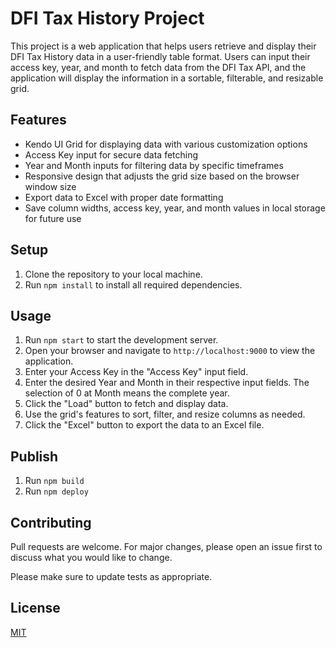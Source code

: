 # DFI Tax History Project

This project is a web application that helps users retrieve and display their DFI Tax History data in a user-friendly table format. Users can input their access key, year, and month to fetch data from the DFI Tax API, and the application will display the information in a sortable, filterable, and resizable grid.

## Features

- Kendo UI Grid for displaying data with various customization options
- Access Key input for secure data fetching
- Year and Month inputs for filtering data by specific timeframes
- Responsive design that adjusts the grid size based on the browser window size
- Export data to Excel with proper date formatting
- Save column widths, access key, year, and month values in local storage for future use

## Setup

1. Clone the repository to your local machine.
2. Run `npm install` to install all required dependencies.

## Usage

1. Run `npm start` to start the development server.
2. Open your browser and navigate to `http://localhost:9000` to view the application.
3. Enter your Access Key in the "Access Key" input field.
4. Enter the desired Year and Month in their respective input fields. The selection of 0 at Month means the complete year. 
5. Click the "Load" button to fetch and display data.
6. Use the grid's features to sort, filter, and resize columns as needed.
7. Click the "Excel" button to export the data to an Excel file.

## Publish
1. Run `npm build`
1. Run `npm deploy`

## Contributing

Pull requests are welcome. For major changes, please open an issue first to discuss what you would like to change.

Please make sure to update tests as appropriate.

## License

[MIT](https://choosealicense.com/licenses/mit/)
